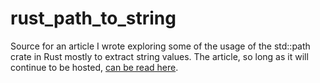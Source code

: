 # rust_path_to_string
Source for an article I wrote exploring some of the usage of the std::path crate in Rust mostly to extract string values. The article, so long as it will continue to be hosted, [can be read here](https://macsimum.life/?p=122).
